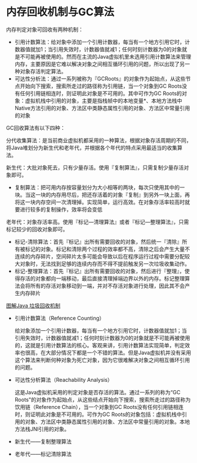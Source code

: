# 内存回收机制与GC算法

内存判定对象可回收有两种机制：

* 引用计数算法：给对象中添加一个引用计数器，每当有一个地方引用它时，计数器值就加1；当引用失效时，计数器值就减1；任何时刻计数器为0的对象就是不可能再被使用的。然而在主流的Java虚拟机里未选用引用计数算法来管理内存，主要原因是它难以解决对象之间相互循环引用的问题，所以出现了另一种对象存活判定算法。
* 可达性分析法：通过一系列被称为『GCRoots』的对象作为起始点，从这些节点开始向下搜索，搜索所走过的路径称为引用链，当一个对象到GC Roots没有任何引用链相连时，则证明此对象是不可用的。其中可作为GC Roots的对象：虚拟机栈中引用的对象，主要是指栈帧中的本地变量*、本地方法栈中Native方法引用的对象、方法区中类静态属性引用的对象、方法区中常量引用的对象

GC回收算法有以下四种：

分代收集算法：是当前商业虚拟机都采用的一种算法，根据对象存活周期的不同，将Java堆划分为新生代和老年代，并根据各个年代的特点采用最适当的收集算法。

新生代：大批对象死去，只有少量存活。使用『复制算法』，只需复制少量存活对象即可。

* 复制算法：把可用内存按容量划分为大小相等的两块，每次只使用其中的一块。当这一块的内存用尽后，把还存活着的对象『复制』到另外一块上面，再将这一块内存空间一次清理掉。实现简单，运行高效。在对象存活率较高时就要进行较多的复制操作，效率将会变低


老年代：对象存活率高。使用『标记—清理算法』或者『标记—整理算法』，只需标记较少的回收对象即可。

* 标记-清除算法：首先『标记』出所有需要回收的对象，然后统一『清除』所有被标记的对象。标记和清除两个过程的效率都不高，清除之后会产生大量不连续的内存碎片，空间碎片太多可能会导致以后在程序运行过程中需要分配较大对象时，无法找到足够的连续内存而不得不提前触发另一次垃圾收集动作。
* 标记-整理算法：首先『标记』出所有需要回收的对象，然后进行『整理』，使得存活的对象都向一端移动，最后直接清理掉端边界以外的内存。标记整理算法会将所有的存活对象移动到一端，并对不存活对象进行处理，因此其不会产生内存碎片

[图解Java 垃圾回收机制](https://blog.csdn.net/justloveyou_/article/details/71216049)

* 引用计数算法（Reference Counting）

  给对象添加一个引用计数器，每当有一个地方引用它时，计数器值就加1；当引用失效时，计数器值就减1；任何时刻计数器为0的对象就是不可能再被使用的，这就是引用计数算法的核心。客观来讲，引用计数算法实现简单，判定效率也很高，在大部分情况下都是一个不错的算法。但是Java虚拟机并没有采用这个算法来判断何种对象为死亡对象，因为它很难解决对象之间相互循环引用的问题。

* 可达性分析算法（Reachability Analysis）

  这是Java虚拟机采用的判定对象是否存活的算法。通过一系列的称为“GC Roots"的对象作为起始点，从这些结点开始向下搜索，搜索所走过的路径称为饮用链（Reference Chain），当一个对象到GC Roots没有任何引用链相连时，则证明此对象是不可用的。可作为GC Roots的对象包括：虚拟机栈中引用的对象、方法区中类静态属性引用的对象、方法区中常量引用的对象。本地方法栈JNI引用的对象。

* 新生代——复制整理算法

* 老年代——标记清除算法